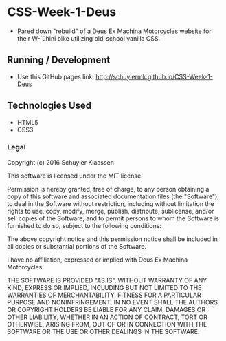 # CSS-Week-1-Deus

* Pared down "rebuild" of a Deus Ex Machina Motorcycles website for their W-`ühini bike utilizing old-school vanilla CSS.


## Running / Development

* Use this GitHub pages link:  http://schuylermk.github.io/CSS-Week-1-Deus

## Technologies Used

* HTML5
* CSS3

### Legal

Copyright (c) 2016 Schuyler Klaassen

This software is licensed under the MIT license.

Permission is hereby granted, free of charge, to any person obtaining a copy of this software and associated documentation files (the "Software"), to deal in the Software without restriction, including without limitation the rights to use, copy, modify, merge, publish, distribute, sublicense, and/or sell copies of the Software, and to permit persons to whom the Software is furnished to do so, subject to the following conditions:

The above copyright notice and this permission notice shall be included in all copies or substantial portions of the Software.

I have no affiliation, expressed or implied with Deus Ex Machina Motorcycles.

THE SOFTWARE IS PROVIDED "AS IS", WITHOUT WARRANTY OF ANY KIND, EXPRESS OR IMPLIED, INCLUDING BUT NOT LIMITED TO THE WARRANTIES OF MERCHANTABILITY, FITNESS FOR A PARTICULAR PURPOSE AND NONINFRINGEMENT. IN NO EVENT SHALL THE AUTHORS OR COPYRIGHT HOLDERS BE LIABLE FOR ANY CLAIM, DAMAGES OR OTHER LIABILITY, WHETHER IN AN ACTION OF CONTRACT, TORT OR OTHERWISE, ARISING FROM, OUT OF OR IN CONNECTION WITH THE SOFTWARE OR THE USE OR OTHER DEALINGS IN THE SOFTWARE.
